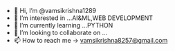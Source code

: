 - 👋 Hi, I’m @vamsikrishna1289
- 👀 I’m interested in ...AI&ML,WEB DEVELOPMENT
- 🌱 I’m currently learning ...PYTHON
- 💞️ I’m looking to collaborate on ...
- 📫 How to reach me -> vamsikrishna8257@gmail.com

<!---
vamsikrishna1289/vamsikrishna1289 is a ✨ special ✨ repository because its `README.md` (this file) appears on your GitHub profile.
You can click the Preview link to take a look at your changes.
--->
